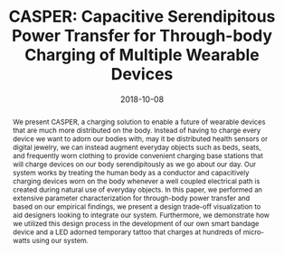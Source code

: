 ---
title: 'CASPER: Capacitive Serendipitous Power Transfer for Through-body Charging of Multiple Wearable Devices'
authors: [wang, sharma, yzhao, patel]
conference: ACM International Symposium on Wearable Computers (ISWC), 2018
date: 2018-10-08
pdf: /pdfs/casper.pdf
image: /images/pubs/casper.jpg
thumbnail: /images/pubs/casper_thumb.png
caption: (Left) Prototype of a CASPER powered wound monitoring gauze pad worn on the user’s leg. The bed sheet acts as the body electrode, while the blanket acts as the floating electrode. (Right) The RX floating and body electrode feeds the 13.56MHz coupled signal into a multi-stage diode rectifier network for AC to DC conversion. A Zener diode prevents the power storage from over-voltage. Depending on the application, the power storage can be a simple capacitor or a solid state battery with a BQ25504 charge controller. A load can then be run from the stored DC power. 
citation: | 
    Edward J. Wang, Manuja Sharma, Yiran Zhao, and Shwetak N. Patel. 2018. CASPER: capacitive serendipitous power transfer for through-body charging of multiple wearable devices. In Proceedings of the 2018 ACM International Symposium on Wearable Computers (ISWC '18). ACM, New York, NY, USA, 188-195. DOI: https://doi.org/10.1145/3267242.3267254

bibtex: |
    @inproceedings{Wang:2018:CCS:3267242.3267254,
     author = {Wang, Edward J. and Sharma, Manuja and Zhao, Yiran and Patel, Shwetak N.},
     title = {CASPER: Capacitive Serendipitous Power Transfer for Through-body Charging of Multiple Wearable Devices},
     booktitle = {Proceedings of the 2018 ACM International Symposium on Wearable Computers},
     series = {ISWC '18},
     year = {2018},
     isbn = {978-1-4503-5967-2},
     location = {Singapore, Singapore},
     pages = {188--195},
     numpages = {8},
     url = {http://doi.acm.org/10.1145/3267242.3267254},
     doi = {10.1145/3267242.3267254},
     acmid = {3267254},
     publisher = {ACM},
     address = {New York, NY, USA},
     keywords = {capacitive on-body charging, power transfer, wearables},
    } 

abstract: |
    We present CASPER, a charging solution to enable a future of wearable devices that are much more distributed on the body. Instead of having to charge every device we want to adorn our bodies with, may it be distributed health sensors or digital jewelry, we can instead augment everyday objects such as beds, seats, and frequently worn clothing to provide convenient charging base stations that will charge devices on our body serendipitously as we go about our day. Our system works by treating the human body as a conductor and capacitively charging devices worn on the body whenever a well coupled electrical path is created during natural use of everyday objects. In this paper, we performed an extensive parameter characterization for through-body power transfer and based on our empirical findings, we present a design trade-off visualization to aid designers looking to integrate our system. Furthermore, we demonstrate how we utilized this design process in the development of our own smart bandage device and a LED adorned temporary tattoo that charges at hundreds of micro-watts using our system. 
---
